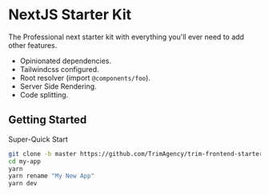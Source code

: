 # NextJS Starter Kit

The Professional next starter kit with everything you'll ever need to add other features.

- Opinionated dependencies.
- Tailwindcss configured.
- Root resolver (import `@components/foo`).
- Server Side Rendering.
- Code splitting.

## Getting Started

Super-Quick Start

```bash
git clone -b master https://github.com/TrimAgency/trim-frontend-starter.git my-app
cd my-app
yarn
yarn rename "My New App"
yarn dev
```
